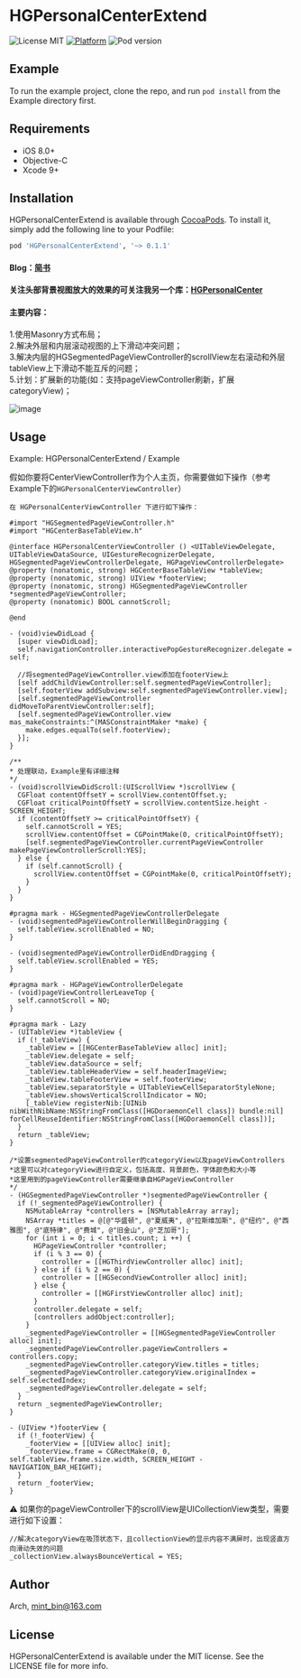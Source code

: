 # HGPersonalCenterExtend

![License MIT](https://img.shields.io/dub/l/vibe-d.svg) 
[![Platform](https://img.shields.io/cocoapods/p/HGPersonalCenterExtend.svg?style=flat)](http://cocoapods.org/pods/HGPersonalCenterExtend)
![Pod version](http://img.shields.io/cocoapods/v/HGPersonalCenterExtend.svg?style=flat)

## Example

To run the example project, clone the repo, and run `pod install` from the Example directory first.

## Requirements

- iOS 8.0+ 
- Objective-C
- Xcode 9+

## Installation

HGPersonalCenterExtend is available through [CocoaPods](https://cocoapods.org). To install
it, simply add the following line to your Podfile:

```ruby
pod 'HGPersonalCenterExtend', '~> 0.1.1'
```

#### Blog：[简书](https://www.jianshu.com/p/8b87837d9e3a)


#### 关注头部背景视图放大的效果的可关注我另一个库：[HGPersonalCenter](https://github.com/ArchLL/HGPersonalCenter)

#### 主要内容： 
1.使用Masonry方式布局；  
2.解决外层和内层滚动视图的上下滑动冲突问题；  
3.解决内层的HGSegmentedPageViewController的scrollView左右滚动和外层tableView上下滑动不能互斥的问题；    
5.计划：扩展新的功能(如：支持pageViewController刷新，扩展categoryView)；  

![image](https://github.com/ArchLL/HGPersonalCenterExtend/blob/master/show.gif)

## Usage
Example: HGPersonalCenterExtend / Example

假如你要将CenterViewController作为个人主页，你需要做如下操作（参考Example下的`HGPersonalCenterViewController`）
```Objc
在 HGPersonalCenterViewController 下进行如下操作：

#import "HGSegmentedPageViewController.h"
#import "HGCenterBaseTableView.h"

@interface HGPersonalCenterViewController () <UITableViewDelegate, UITableViewDataSource, UIGestureRecognizerDelegate, HGSegmentedPageViewControllerDelegate, HGPageViewControllerDelegate>
@property (nonatomic, strong) HGCenterBaseTableView *tableView;
@property (nonatomic, strong) UIView *footerView;
@property (nonatomic, strong) HGSegmentedPageViewController *segmentedPageViewController;
@property (nonatomic) BOOL cannotScroll;

@end

- (void)viewDidLoad {
  [super viewDidLoad];
  self.navigationController.interactivePopGestureRecognizer.delegate = self;

  //将segmentedPageViewController.view添加在footerView上
  [self addChildViewController:self.segmentedPageViewController]; 
  [self.footerView addSubview:self.segmentedPageViewController.view];
  [self.segmentedPageViewController didMoveToParentViewController:self];
  [self.segmentedPageViewController.view mas_makeConstraints:^(MASConstraintMaker *make) {
    make.edges.equalTo(self.footerView);
  }];
}

/**
* 处理联动，Example里有详细注释
*/
- (void)scrollViewDidScroll:(UIScrollView *)scrollView {
  CGFloat contentOffsetY = scrollView.contentOffset.y;
  CGFloat criticalPointOffsetY = scrollView.contentSize.height - SCREEN_HEIGHT;
  if (contentOffsetY >= criticalPointOffsetY) {
    self.cannotScroll = YES;
    scrollView.contentOffset = CGPointMake(0, criticalPointOffsetY);
    [self.segmentedPageViewController.currentPageViewController makePageViewControllerScroll:YES];
  } else {
    if (self.cannotScroll) {
      scrollView.contentOffset = CGPointMake(0, criticalPointOffsetY);
    }
  }
}

#pragma mark - HGSegmentedPageViewControllerDelegate
- (void)segmentedPageViewControllerWillBeginDragging {
  self.tableView.scrollEnabled = NO;
}

- (void)segmentedPageViewControllerDidEndDragging {
  self.tableView.scrollEnabled = YES;
}

#pragma mark - HGPageViewControllerDelegate
- (void)pageViewControllerLeaveTop {
  self.cannotScroll = NO;
}

#pragma mark - Lazy
- (UITableView *)tableView {
  if (!_tableView) {
    _tableView = [[HGCenterBaseTableView alloc] init];
    _tableView.delegate = self;
    _tableView.dataSource = self;
    _tableView.tableHeaderView = self.headerImageView;
    _tableView.tableFooterView = self.footerView;
    _tableView.separatorStyle = UITableViewCellSeparatorStyleNone;
    _tableView.showsVerticalScrollIndicator = NO;
    [_tableView registerNib:[UINib nibWithNibName:NSStringFromClass([HGDoraemonCell class]) bundle:nil] forCellReuseIdentifier:NSStringFromClass([HGDoraemonCell class])];
  }
  return _tableView;
}

/*设置segmentedPageViewController的categoryView以及pageViewControllers
*这里可以对categoryView进行自定义，包括高度、背景颜色，字体颜色和大小等
*这里用到的pageViewController需要继承自HGPageViewController
*/
- (HGSegmentedPageViewController *)segmentedPageViewController {
  if (!_segmentedPageViewController) {
    NSMutableArray *controllers = [NSMutableArray array];
    NSArray *titles = @[@"华盛顿", @"夏威夷", @"拉斯维加斯", @"纽约", @"西雅图", @"底特律", @"费城", @"旧金山", @"芝加哥"];
    for (int i = 0; i < titles.count; i ++) {
      HGPageViewController *controller;
      if (i % 3 == 0) {
        controller = [[HGThirdViewController alloc] init];
      } else if (i % 2 == 0) {
        controller = [[HGSecondViewController alloc] init];
      } else {
        controller = [[HGFirstViewController alloc] init];
      }
      controller.delegate = self;
      [controllers addObject:controller];
    }
    _segmentedPageViewController = [[HGSegmentedPageViewController alloc] init];
    _segmentedPageViewController.pageViewControllers = controllers.copy;
    _segmentedPageViewController.categoryView.titles = titles;
    _segmentedPageViewController.categoryView.originalIndex = self.selectedIndex;
    _segmentedPageViewController.delegate = self;
  }
  return _segmentedPageViewController;
}

- (UIView *)footerView {
  if (!_footerView) {
    _footerView = [[UIView alloc] init];
    _footerView.frame = CGRectMake(0, 0, self.tableView.frame.size.width, SCREEN_HEIGHT - NAVIGATION_BAR_HEIGHT);
  }
  return _footerView;
}

```

⚠️ 如果你的pageViewController下的scrollView是UICollectionView类型，需要进行如下设置：
```Objc
//解决categoryView在吸顶状态下，且collectionView的显示内容不满屏时，出现竖直方向滑动失效的问题
_collectionView.alwaysBounceVertical = YES;
```

## Author

Arch, mint_bin@163.com

## License

HGPersonalCenterExtend is available under the MIT license. See the LICENSE file for more info.

